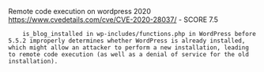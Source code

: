 Remote code execution on wordpress 2020 https://www.cvedetails.com/cve/CVE-2020-28037/ - SCORE 7.5
        
        is_blog_installed in wp-includes/functions.php in WordPress before 5.5.2 improperly determines whether WordPress is already installed, which might allow an attacker to perform a new installation, leading to remote code execution (as well as a denial of service for the old installation).
